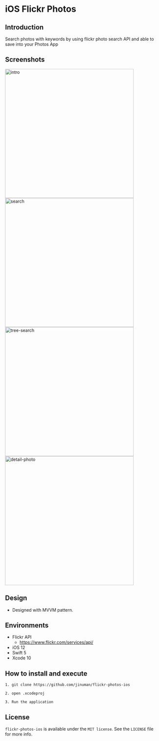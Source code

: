 # iOS Flickr Photos

## Introduction
Search photos with keywords by using flickr photo search API and able to save into your Photos App

## Screenshots
<div>
	<img width="420" alt="intro" src="https://user-images.githubusercontent.com/26243835/47964428-5ec06100-e07d-11e8-8be2-beb72adc0643.png">
	<img width="420" alt="search" src="https://user-images.githubusercontent.com/26243835/47964420-2fa9ef80-e07d-11e8-8159-e4e7df0933ef.png">
	<br>
	<img width="420" alt="tree-search" src="https://user-images.githubusercontent.com/26243835/47964918-a0eca100-e083-11e8-81c6-c2ba6add9ce7.png">
	<img width="420" alt="detail-photo" src="https://user-images.githubusercontent.com/26243835/47964922-a5b15500-e083-11e8-9410-c2fe30f08843.png">
</div>

## Design

- Designed with MVVM pattern.

## Environments

- Flickr API
	- https://www.flickr.com/services/api/
- iOS 12
- Swift 5
- Xcode 10

## How to install and execute

```
1. git clone https://github.com/jinuman/flickr-photos-ios

2. open .xcodeproj

3. Run the application
```

## License
`flickr-photos-ios` is available under the `MIT license`.
See the `LICENSE` file for more info.